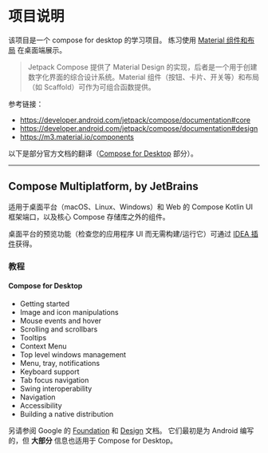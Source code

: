 # 项目说明

该项目是一个 compose for desktop 的学习项目。
练习使用 [Material 组件和布局](https://developer.android.com/jetpack/compose/layouts/material) 在桌面端展示。

> Jetpack Compose 提供了 Material Design 的实现，后者是一个用于创建数字化界面的综合设计系统。Material 组件（按钮、卡片、开关等）和布局（如 Scaffold）可作为可组合函数提供。

参考链接：

- https://developer.android.com/jetpack/compose/documentation#core
- https://developer.android.com/jetpack/compose/documentation#design
- https://m3.material.io/components

以下是部分官方文档的翻译（[Compose for Desktop](https://github.com/JetBrains/compose-jb#compose-for-desktop) 部分）。

----

## Compose Multiplatform, by JetBrains

适用于桌面平台（macOS、Linux、Windows）和 Web 的 Compose Kotlin UI 框架端口，以及核心 Compose 存储库之外的组件。

桌面平台的预览功能（检查您的应用程序 UI 而无需构建/运行它）可通过 [IDEA 插件](https://plugins.jetbrains.com/plugin/16541-compose-multiplatform-ide-support)获得。

### 教程

#### Compose for Desktop

- Getting started
- Image and icon manipulations
- Mouse events and hover
- Scrolling and scrollbars
- Tooltips
- Context Menu
- Top level windows management
- Menu, tray, notifications
- Keyboard support
- Tab focus navigation
- Swing interoperability
- Navigation
- Accessibility
- Building a native distribution

另请参阅 Google 的 [Foundation](https://developer.android.com/jetpack/compose/documentation#core) 和 [Design](https://developer.android.com/jetpack/compose/documentation#design) 文档。
它们最初是为 Android 编写的，但 **大部分** 信息也适用于 Compose for Desktop。


